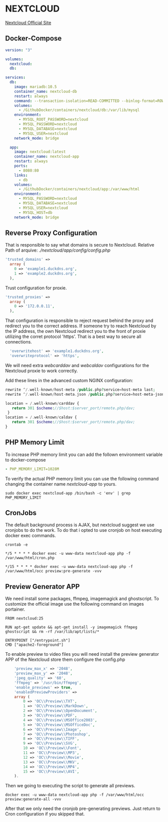 # NEXTCLOUD

[Nextcloud Official Site](https://nextcloud.com/)

## Docker-Compose

```yaml
version: "3"

volumes:
  nextcloud:
  db:

services:
  db:
    image: mariadb:10.5
    container_name: nextcloud-db
    restart: always
    command: --transaction-isolation=READ-COMMITTED --binlog-format=ROW
    volumes:
      - /GithubDocker/containers/nextcloud/db:/var/lib/mysql
    environment:
      - MYSQL_ROOT_PASSWORD=nextcloud
      - MYSQL_PASSWORD=nextcloud
      - MYSQL_DATABASE=nextcloud
      - MYSQL_USER=nextcloud
    network_mode: bridge

  app:
    image: nextcloud:latest
    container_name: nextcloud-app
    restart: always
    ports:
      - 8080:80
    links:
      - db
    volumes:
      - /GithubDocker/containers/nextcloud/app:/var/www/html
    environment:
      - MYSQL_PASSWORD=nextcloud
      - MYSQL_DATABASE=nextcloud
      - MYSQL_USER=nextcloud
      - MYSQL_HOST=db
    network_mode: bridge
```

## Reverse Proxy Configuration

That is responsible to say what domains is secure to Nextcloud.
Relative Path of arquive: *./nextcloud/app/config/config.php*
```php
'trusted_domains' =>
  array (
    0 => 'example1.duckdns.org',
    1 => 'example2.duckdns.org',
  ),
```
Trust configuration for proxie.
```php
'trusted_proxies' =>
  array (
    0 => '172.0.0.11',
  ),
```
That configuration is responsible to reject request behind the proxy and redirect you to the correct address. If someone try to reach Nextcloud by the IP address, the own Nextcloud redirect you to the front of proxie utilizing the corret protocol 'https'. That is a best way to secure all connections.
```php
  'overwritehost' => 'example1.duckdns.org',
  'overwriteprotocol' => 'https',
```

We will need extra *webcarddav* and *webcaldav* configurations for the Nextcloud proxie to work correctly.

Add these lines in the advanced custom NGINX configuration:

```php
rewrite ^/.well-known/host-meta /public.php?service=host-meta last;
rewrite ^/.well-known/host-meta.json /public.php?service=host-meta-json last;

location = /.well-known/carddav {
   return 301 $scheme://$host:$server_port/remote.php/dav;
 }
location = /.well-known/caldav {
   return 301 $scheme://$host:$server_port/remote.php/dav;
}
```
## PHP Memory Limit

To increase PHP memory limit you can add the follown environment variable to docker-compose

```yml
- PHP_MEMORY_LIMIT=1028M
```
To verify the actual PHP memory limit you can use the following command changing the container name *nextcloud-app* to yours.
```shell
sudo docker exec nextcloud-app /bin/bash -c 'env' | grep PHP_MEMORY_LIMIT
```

## CronJobs

The default background process is AJAX, but nextcloud suggest we use cronjobs to do the work. To do that i opted to use cronjob on host executing docker exec commands.

```shell
crontab -e

*/5 * * * * docker exec -u www-data nextcloud-app php -f /var/www/html/cron.php

*/15 * * * * docker exec -u www-data nextcloud-app php -f /var/www/html/occ preview:pre-generate -vvv
```

## Preview Generator APP

We need install some packages, ffmpeg, imagemagick and ghostscript. To customize the official image use the following command on images portainer.

```shell
FROM nextcloud:25

RUN apt-get update && apt-get install -y imagemagick ffmpeg ghostscript && rm -rf /var/lib/apt/lists/*

ENTRYPOINT ["/entrypoint.sh"]
CMD ["apache2-foreground"]
```

To enable preview to video files you will need install the preview generator APP of the Nextcloud store them configure the config.php

```php
    'preview_max_x' => '2048',
    'preview_max_y' => '2048',
    'jpeg_quality' => '60',
    'ffmpeg' => '/usr/bin/ffmpeg',
    'enable_previews' => true,
    'enabledPreviewProviders' =>
    array (
        0 => 'OC\\Preview\\TXT',
        1 => 'OC\\Preview\\MarkDown',
        2 => 'OC\\Preview\\OpenDocument',
        3 => 'OC\\Preview\\PDF',
        4 => 'OC\\Preview\\MSOffice2003',
        5 => 'OC\\Preview\\MSOfficeDoc',
        6 => 'OC\\Preview\\Image',
        7 => 'OC\\Preview\\Photoshop',
        8 => 'OC\\Preview\\TIFF',
        9 => 'OC\\Preview\\SVG',
        10 => 'OC\\Preview\\Font',
        11 => 'OC\\Preview\\MP3',
        12 => 'OC\\Preview\\Movie',
        13 => 'OC\\Preview\\MKV',
        14 => 'OC\\Preview\\MP4',
        15 => 'OC\\Preview\\AVI',
    ).
```
Then we going to executing the script to generate all previews.

```shell
docker exec -u www-data nextcloud-app php -f /var/www/html/occ preview:generate-all -vvv
```

After that we only need the cronjob pre-generating previews. Just return to Cron configuration if you skipped that.